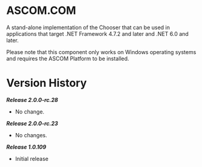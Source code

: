 # ASCOM.COM

A stand-alone implementation of the Chooser that can be used in applications that target .NET Framework 4.7.2 and later and .NET 6.0 and later. 

Please note that this component only works on Windows operating systems and requires the ASCOM Platform to be installed.

# Version History

***Release 2.0.0-rc.28***
* No change.

***Release 2.0.0-rc.23***
* No changes.

***Release 1.0.109***
* Initial release